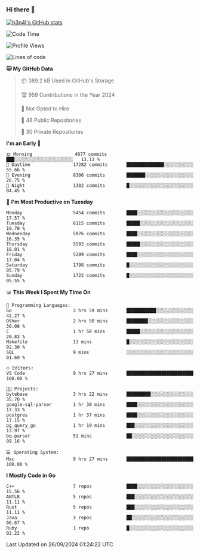 ### Hi there 👋

[![h3n4l's GitHub stats](https://github-readme-stats.vercel.app/api?username=h3n4l&count_private=true&show_icons=true&theme=radical)](https://github.com/h3n4l/github-readme-stats)

<!--START_SECTION:waka-->
![Code Time](http://img.shields.io/badge/Code%20Time-1%2C944%20hrs%2018%20mins-blue)

![Profile Views](http://img.shields.io/badge/Profile%20Views-8-blue)

![Lines of code](https://img.shields.io/badge/From%20Hello%20World%20I%27ve%20Written-11.9%20million%20lines%20of%20code-blue)

**🐱 My GitHub Data** 

> 📦 389.2 kB Used in GitHub's Storage 
 > 
> 🏆 959 Contributions in the Year 2024
 > 
> 🚫 Not Opted to Hire
 > 
> 📜 48 Public Repositories 
 > 
> 🔑 30 Private Repositories 
 > 
**I'm an Early 🐤** 

```text
🌞 Morning                4077 commits        ███░░░░░░░░░░░░░░░░░░░░░░   13.13 % 
🌆 Daytime                17282 commits       ██████████████░░░░░░░░░░░   55.66 % 
🌃 Evening                8306 commits        ███████░░░░░░░░░░░░░░░░░░   26.75 % 
🌙 Night                  1382 commits        █░░░░░░░░░░░░░░░░░░░░░░░░   04.45 % 
```
📅 **I'm Most Productive on Tuesday** 

```text
Monday                   5454 commits        ████░░░░░░░░░░░░░░░░░░░░░   17.57 % 
Tuesday                  6115 commits        █████░░░░░░░░░░░░░░░░░░░░   19.70 % 
Wednesday                5076 commits        ████░░░░░░░░░░░░░░░░░░░░░   16.35 % 
Thursday                 5593 commits        █████░░░░░░░░░░░░░░░░░░░░   18.01 % 
Friday                   5289 commits        ████░░░░░░░░░░░░░░░░░░░░░   17.04 % 
Saturday                 1798 commits        █░░░░░░░░░░░░░░░░░░░░░░░░   05.79 % 
Sunday                   1722 commits        █░░░░░░░░░░░░░░░░░░░░░░░░   05.55 % 
```


📊 **This Week I Spent My Time On** 

```text
💬 Programming Languages: 
Go                       3 hrs 59 mins       ███████████░░░░░░░░░░░░░░   42.27 % 
Other                    2 hrs 50 mins       ████████░░░░░░░░░░░░░░░░░   30.08 % 
C                        1 hr 58 mins        █████░░░░░░░░░░░░░░░░░░░░   20.83 % 
Makefile                 13 mins             █░░░░░░░░░░░░░░░░░░░░░░░░   02.30 % 
SQL                      9 mins              ░░░░░░░░░░░░░░░░░░░░░░░░░   01.69 % 

🔥 Editors: 
VS Code                  9 hrs 27 mins       █████████████████████████   100.00 % 

🐱‍💻 Projects: 
bytebase                 3 hrs 22 mins       █████████░░░░░░░░░░░░░░░░   35.70 % 
google-sql-parser        1 hr 38 mins        ████░░░░░░░░░░░░░░░░░░░░░   17.33 % 
postgres                 1 hr 37 mins        ████░░░░░░░░░░░░░░░░░░░░░   17.15 % 
pg_query_go              1 hr 19 mins        ███░░░░░░░░░░░░░░░░░░░░░░   13.97 % 
bq-parser                51 mins             ██░░░░░░░░░░░░░░░░░░░░░░░   09.16 % 

💻 Operating System: 
Mac                      9 hrs 27 mins       █████████████████████████   100.00 % 
```

**I Mostly Code in Go** 

```text
C++                      7 repos             ████░░░░░░░░░░░░░░░░░░░░░   15.56 % 
ANTLR                    5 repos             ███░░░░░░░░░░░░░░░░░░░░░░   11.11 % 
Rust                     5 repos             ███░░░░░░░░░░░░░░░░░░░░░░   11.11 % 
Java                     3 repos             ██░░░░░░░░░░░░░░░░░░░░░░░   06.67 % 
Ruby                     1 repo              █░░░░░░░░░░░░░░░░░░░░░░░░   02.22 % 
```




 Last Updated on 26/09/2024 01:24:22 UTC
<!--END_SECTION:waka-->

